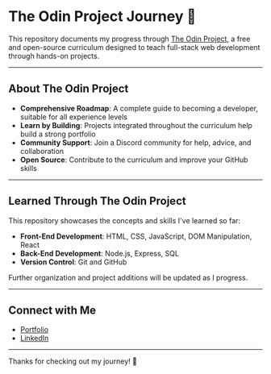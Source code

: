 # The Odin Project Journey 🚀

This repository documents my progress through [The Odin Project](https://www.theodinproject.com/), a free and open-source curriculum designed to teach full-stack web development through hands-on projects.

---

## About The Odin Project

- **Comprehensive Roadmap**: A complete guide to becoming a developer, suitable for all experience levels 
- **Learn by Building**: Projects integrated throughout the curriculum help build a strong portfolio
- **Community Support**: Join a Discord community for help, advice, and collaboration
- **Open Source**: Contribute to the curriculum and improve your GitHub skills

---

## Learned Through The Odin Project

This repository showcases the concepts and skills I've learned so far:

  - **Front-End Development**: HTML, CSS, JavaScript, DOM Manipulation, React
  - **Back-End Development**: Node.js, Express, SQL
  - **Version Control**: Git and GitHub

Further organization and project additions will be updated as I progress.

---

## Connect with Me

- [Portfolio](https://www.marioprskalo.dev/)  
- [LinkedIn](https://linkedin.com/in/mprskalo01/)  

---

Thanks for checking out my journey! 🚀
